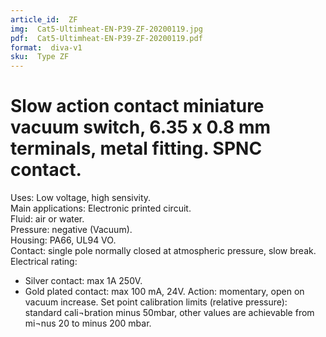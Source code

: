 ```yaml
---
article_id:  ZF
img:  Cat5-Ultimheat-EN-P39-ZF-20200119.jpg
pdf:  Cat5-Ultimheat-EN-P39-ZF-20200119.pdf
format:  diva-v1
sku:  Type ZF
---
```

# Slow action contact miniature vacuum switch, 6.35 x 0.8 mm terminals, metal fitting. SPNC contact.

Uses: Low voltage, high sensivity.  
Main applications: Electronic printed circuit.  
Fluid: air or water.  
Pressure: negative (Vacuum).  
Housing: PA66, UL94 VO.  
Contact: single pole normally closed at atmospheric pressure, slow break.  
Electrical rating:
- Silver contact: max 1A 250V.
- Gold plated contact: max 100 mA, 24V.
Action: momentary, open on vacuum increase.
Set point calibration limits (relative pressure): standard cali¬bration minus 50mbar, 
other values are achievable from mi¬nus 20 to minus 200 mbar.  

